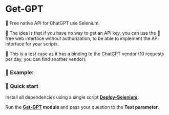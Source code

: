 # Get-GPT

💛 Free native API for ChatGPT use Selenium.

🐥 The idea is that if you have no way to get an API key, you can use the 🙏 free web interface without authorization, to be able to implement the API interface for your scripts.

🔔 This is a test case as it has a binding to the ChatGPT vendor (10 requests per day, you can find another vendor).

### 🎉 Example:



### 🚀 Quick start

Install all dependencies using a single script **[Deploy-Selenium](https://github.com/Lifailon/Deploy-Selenium/blob/rsa/Deploy-Selenium-Drivers.ps1)**.

Run the **[Get-GPT](https://github.com/Lifailon/Deploy-Selenium/blob/rsa/Deploy-Selenium-Drivers.ps1) module** and pass your question to the **Text parameter**.
